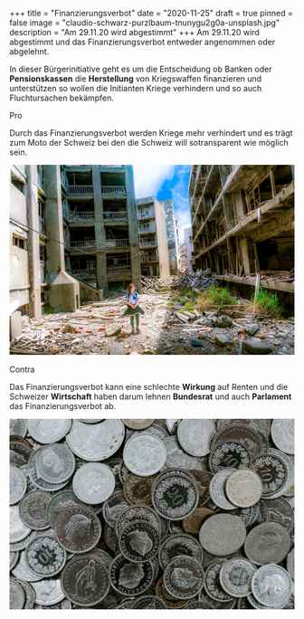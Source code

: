 +++
title = "Finanzierungsverbot"
date = "2020-11-25"
draft = true
pinned = false
image = "claudio-schwarz-purzlbaum-tnunygu2g0a-unsplash.jpg"
description = "Am 29.11.20 wird abgestimmt"
+++
Am 29.11.20 wird abgestimmt und das Finanzierungsverbot entweder angenommen oder abgelehnt.

In dieser Bürgerinitiative geht es um die Entscheidung ob Banken oder **Pensionskassen** die **Herstellung** von Kriegswaffen finanzieren und unterstützen so wollen die Initianten Kriege verhindern und so auch Fluchtursachen bekämpfen.

Pro 

Durch das Finanzierungsverbot werden Kriege mehr verhindert und es trägt zum Moto der Schweiz bei den die Schweiz will sotransparent wie möglich sein.

![](jordy-meow-osd4nghd4km-unsplash.jpg)

Contra

Das Finanzierungsverbot kann eine schlechte **Wirkung** auf Renten und die Schweizer **Wirtschaft** haben darum lehnen **Bundesrat** und auch **Parlament** das Finanzierungsverbot ab.

![](claudio-schwarz-purzlbaum-s777k6znppy-unsplash.jpg)